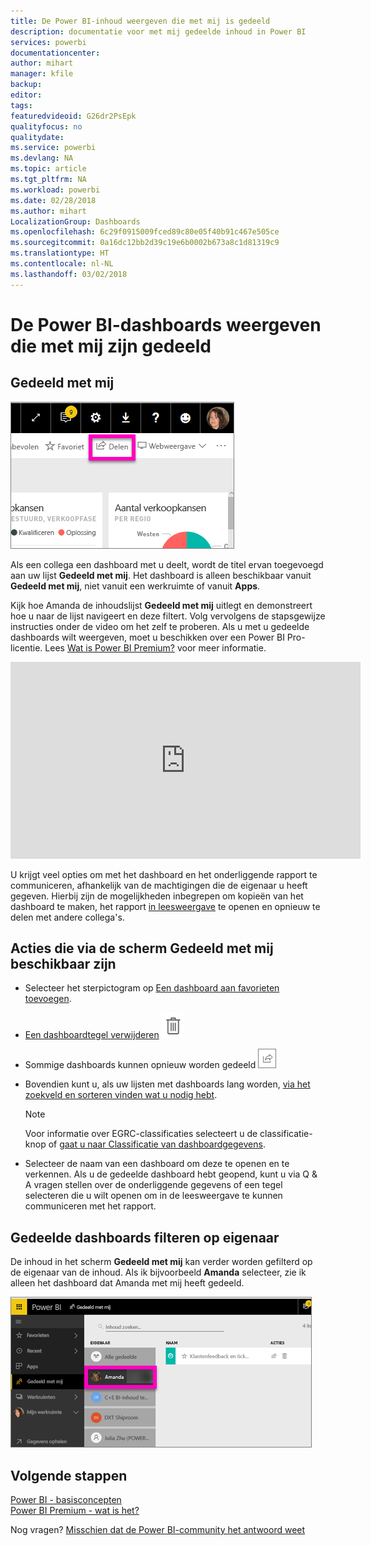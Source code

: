 ```yaml
---
title: De Power BI-inhoud weergeven die met mij is gedeeld
description: documentatie voor met mij gedeelde inhoud in Power BI
services: powerbi
documentationcenter: 
author: mihart
manager: kfile
backup: 
editor: 
tags: 
featuredvideoid: G26dr2PsEpk
qualityfocus: no
qualitydate: 
ms.service: powerbi
ms.devlang: NA
ms.topic: article
ms.tgt_pltfrm: NA
ms.workload: powerbi
ms.date: 02/28/2018
ms.author: mihart
LocalizationGroup: Dashboards
ms.openlocfilehash: 6c29f0915009fced89c80e05f40b91c467e505ce
ms.sourcegitcommit: 0a16dc12bb2d39c19e6b0002b673a8c1d81319c9
ms.translationtype: HT
ms.contentlocale: nl-NL
ms.lasthandoff: 03/02/2018
---
```

# <a name="display-the-power-bi-dashboards-that-have-been-shared-with-me"></a>De Power BI-dashboards weergeven die met mij zijn gedeeld
## <a name="shared-with-me"></a>Gedeeld met mij
![Deelpictogram](media/service-shared-with-me/power-bi-share-dash.png)

Als een collega een dashboard met u deelt, wordt de titel ervan toegevoegd aan uw lijst **Gedeeld met mij**. Het dashboard is alleen beschikbaar vanuit **Gedeeld met mij**, niet vanuit een werkruimte of vanuit **Apps**.

Kijk hoe Amanda de inhoudslijst **Gedeeld met mij** uitlegt en demonstreert hoe u naar de lijst navigeert en deze filtert. Volg vervolgens de stapsgewijze instructies onder de video om het zelf te proberen. Als u met u gedeelde dashboards wilt weergeven, moet u beschikken over een Power BI Pro-licentie. Lees [Wat is Power BI Premium?](service-premium.md) voor meer informatie.

<iframe width="560" height="315" src="https://www.youtube.com/embed/G26dr2PsEpk" frameborder="0" allowfullscreen></iframe>

U krijgt veel opties om met het dashboard en het onderliggende rapport te communiceren, afhankelijk van de machtigingen die de eigenaar u heeft gegeven. Hierbij zijn de mogelijkheden inbegrepen om kopieën van het dashboard te maken, het rapport [in leesweergave](service-reading-view-and-editing-view.md) te openen en opnieuw te delen met andere collega's.

## <a name="actions-available-from-the-shared-with-me-screen"></a>Acties die via de scherm **Gedeeld met mij** beschikbaar zijn
* Selecteer het sterpictogram op [Een dashboard aan favorieten toevoegen](service-dashboard-favorite.md).
* [Een dashboardtegel verwijderen](service-delete.md) ![Pictogram met prullenbak](media/service-shared-with-me/power-bi-delete-icon.png)
* Sommige dashboards kunnen opnieuw worden gedeeld  ![Deelpictogram](media/service-shared-with-me/power-bi-share-icon-new.png)
* Bovendien kunt u, als uw lijsten met dashboards lang worden, [via het zoekveld en sorteren vinden wat u nodig hebt](service-navigation-search-filter-sort.md).
  
  > [!NOTE]
  > Voor informatie over EGRC-classificaties selecteert u de classificatie-knop of [gaat u naar Classificatie van dashboardgegevens](service-data-classification.md).
  > 
  > 
* Selecteer de naam van een dashboard om deze te openen en te verkennen. Als u de gedeelde dashboard hebt geopend, kunt u via Q & A vragen stellen over de onderliggende gegevens of een tegel selecteren die u wilt openen om in de leesweergave te kunnen communiceren met het rapport.

## <a name="filter-shared-dashboards-by-owner"></a>Gedeelde dashboards filteren op eigenaar
De inhoud in het scherm **Gedeeld met mij** kan verder worden gefilterd op de eigenaar van de inhoud. Als ik bijvoorbeeld **Amanda** selecteer, zie ik alleen het dashboard dat Amanda met mij heeft gedeeld.

![Dashboard gefilterd op eigenaar](media/service-shared-with-me/power-bi-owner.png)

## <a name="next-steps"></a>Volgende stappen
[Power BI - basisconcepten](service-basic-concepts.md)  
[Power BI Premium - wat is het?](service-premium.md)  

Nog vragen? [Misschien dat de Power BI-community het antwoord weet](http://community.powerbi.com/)

